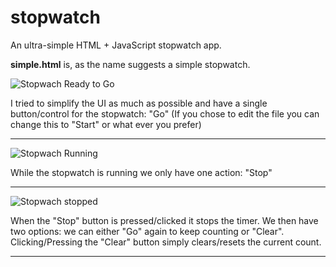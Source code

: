 stopwatch
=========

An ultra-simple HTML + JavaScript stopwatch app.

**simple.html** is, as the name suggests a simple stopwatch.


![Stopwach Ready to Go](https://raw.github.com/nelsonic/stopwatch/master/Stopwatch-go.png "Simple Stopwatch Ready to Go!")

I tried to simplify the UI as much as possible and have a single button/control for the stopwatch: "Go"
(If you chose to edit the file you can change this to "Start" or what ever you prefer)

- - -

![Stopwach Running](https://raw.github.com/nelsonic/stopwatch/master/Stopwatch-10hrs-running.png "Simple Stopwatch Running")

While the stopwatch is running we only have one action: "Stop"

- - -

![Stopwach stopped](https://raw.github.com/nelsonic/stopwatch/master/Stopwatch-10hrs-stopped.png "Simple Stopwatch Stopped")

When the "Stop" button is pressed/clicked it stops the timer.
We then have two options: we can either "Go" again to keep counting or "Clear".
Clicking/Pressing the "Clear" button simply clears/resets the current count.

- - -

